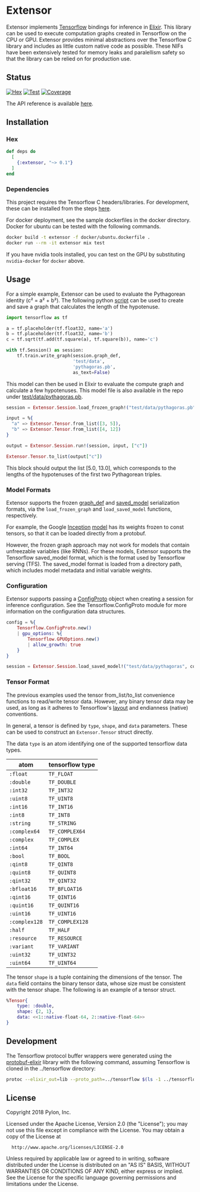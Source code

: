 # Extensor

Extensor implements [Tensorflow](https://tensorflow.org) bindings for inference
in [Elixir](https://elixir-lang.org/). This library can be used to execute
computation graphs created in Tensorflow on the CPU or GPU. Extensor
provides minimal abstractions over the Tensorflow C library and includes
as little custom native code as possible. These NIFs have been extensively
tested for memory leaks and paralellism safety so that the library can be
relied on for production use.

## Status
[![Hex](http://img.shields.io/hexpm/v/extensor.svg?style=flat)](https://hex.pm/packages/extensor)
[![Test](http://circleci-badges-max.herokuapp.com/img/pylon/extensor?token=:circle-ci-token)](https://circleci.com/gh/pylon/extensor)
[![Coverage](https://coveralls.io/repos/github/pylon/extensor/badge.svg)](https://coveralls.io/github/pylon/extensor)

The API reference is available [here](https://hexdocs.pm/extensor/).

## Installation

### Hex
```elixir
def deps do
  [
    {:extensor, "~> 0.1"}
  ]
end
```

### Dependencies
This project requires the Tensorflow C headers/libraries. For development,
these can be installed from the steps [here](
https://www.tensorflow.org/install/install_c).

For docker deployment, see the sample dockerfiles in the docker directory.
Docker for ubuntu can be tested with the following commands.

```bash
docker build -t extensor -f docker/ubuntu.dockerfile .
docker run --rm -it extensor mix test
```

If you have nvidia tools installed, you can test on the GPU by substituting
`nvidia-docker` for `docker` above.

## Usage
For a simple example, Extensor can be used to evaluate the Pythagorean
identity (c² = a² + b²). The following python [script](
https://github.com/pylon/extensor/tree/master/test/pythagoras.py) can be used
to create and save a graph that calculates the length of the hypotenuse.

```python
import tensorflow as tf

a = tf.placeholder(tf.float32, name='a')
b = tf.placeholder(tf.float32, name='b')
c = tf.sqrt(tf.add(tf.square(a), tf.square(b)), name='c')

with tf.Session() as session:
    tf.train.write_graph(session.graph_def,
                         'test/data',
                         'pythagoras.pb',
                         as_text=False)
```

This model can then be used in Elixir to evaluate the compute graph and
calculate a few hypotenuses. This model file is also available in the repo
under [test/data/pythagoras.pb](
https://github.com/pylon/extensor/tree/master/test/data/pythagoras.pb).

```elixir
session = Extensor.Session.load_frozen_graph!("test/data/pythagoras.pb")

input = %{
  "a" => Extensor.Tensor.from_list([3, 5]),
  "b" => Extensor.Tensor.from_list([4, 12])
}

output = Extensor.Session.run!(session, input, ["c"])

Extensor.Tensor.to_list(output["c"])
```

This block should output the list [5.0, 13.0], which corresponds to the
lengths of the hypotenuses of the first two Pythagorean triples.

### Model Formats
Extensor supports the frozen [graph_def](
https://www.tensorflow.org/extend/tool_developers/#graphdef) and [saved_model](
https://www.tensorflow.org/programmers_guide/saved_model) serialization
formats, via the `load_frozen_graph` and `load_saved_model` functions,
respectively.

For example, the Google [Inception](https://github.com/google/inception)
[model](http://download.tensorflow.org/models/inception_v3_2016_08_28.tar.gz)
has its weights frozen to const tensors, so that it can be loaded directly
from a protobuf.

However, the frozen graph approach may not work for models that contain
unfreezable variables (like RNNs). For these models, Extensor supports the
Tensorflow saved_model format, which is the format used by Tensorflow serving
(TFS). The saved_model format is loaded from a directory path, which includes
model metadata and initial variable weights.

### Configuration
Extensor supports passing a [ConfigProto](
https://www.tensorflow.org/versions/r1.0/api_docs/python/tf/ConfigProto)
object when creating a session for inference configuration. See the
Tensorflow.ConfigProto module for more information on the configuration
data structures.

```elixir
config = %{
    Tensorflow.ConfigProto.new()
    | gpu_options: %{
        Tensorflow.GPUOptions.new()
        | allow_growth: true
    }
}

session = Extensor.Session.load_saved_model!("test/data/pythagoras", config)
```

### Tensor Format
The previous examples used the tensor from_list/to_list convenience functions
to read/write tensor data. However, any binary tensor data may be used, as
long as it adheres to Tensorflow's [layout](
https://www.tensorflow.org/performance/xla/shapes) and endianness (native)
conventions.

In general, a tensor is defined by `type`, `shape`, and `data` parameters.
These can be used to construct an `Extensor.Tensor` struct directly.

The data `type` is an atom identifying one of the supported tensorflow data
types.

atom|tensorflow type
-|-
`:float`|`TF_FLOAT`
`:double`|`TF_DOUBLE`
`:int32`|`TF_INT32`
`:uint8`|`TF_UINT8`
`:int16`|`TF_INT16`
`:int8`|`TF_INT8`
`:string`|`TF_STRING`
`:complex64`|`TF_COMPLEX64`
`:complex`|`TF_COMPLEX`
`:int64`|`TF_INT64`
`:bool`|`TF_BOOL`
`:qint8`|`TF_QINT8`
`:quint8`|`TF_QUINT8`
`:qint32`|`TF_QINT32`
`:bfloat16`|`TF_BFLOAT16`
`:qint16`|`TF_QINT16`
`:quint16`|`TF_QUINT16`
`:uint16`|`TF_UINT16`
`:complex128`|`TF_COMPLEX128`
`:half`|`TF_HALF`
`:resource`|`TF_RESOURCE`
`:variant`|`TF_VARIANT`
`:uint32`|`TF_UINT32`
`:uint64`|`TF_UINT64`

The tensor `shape` is a tuple containing the dimensions of the tensor. The
`data` field contains the binary tensor data, whose size must be consistent
with the tensor shape. The following is an example of a tensor struct.

```elixir
%Tensor{
    type: :double,
    shape: {2, 1},
    data: <<1::native-float-64, 2::native-float-64>>
}
```


## Development
The Tensorflow protocol buffer wrappers were generated using the
[protobuf-elixir](https://github.com/tony612/protobuf-elixir) library
with the following command, assuming Tensorflow is cloned in the
../tensorflow directory:

```bash
protoc --elixir_out=lib --proto_path=../tensorflow $(ls -1 ../tensorflow/tensorflow/core/framework/*.proto ../tensorflow/tensorflow/core/protobuf/*.proto)
```

## License

Copyright 2018 Pylon, Inc.

  Licensed under the Apache License, Version 2.0 (the "License");
  you may not use this file except in compliance with the License.
  You may obtain a copy of the License at

      http://www.apache.org/licenses/LICENSE-2.0

  Unless required by applicable law or agreed to in writing, software
  distributed under the License is distributed on an "AS IS" BASIS,
  WITHOUT WARRANTIES OR CONDITIONS OF ANY KIND, either express or implied.
  See the License for the specific language governing permissions and
  limitations under the License.
